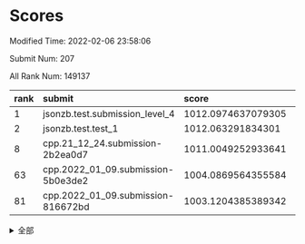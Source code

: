 # Scores

Modified Time: 2022-02-06 23:58:06

Submit Num: 207

All Rank Num: 149137

| rank |               submit               |       score        |       sigma        | pk_num |
| :--- | :--------------------------------- | :----------------- | :----------------- | :----- |
| 1    | jsonzb.test.submission_level_4     | 1012.0974637079305 | 0.7941957013106743 | 2882   |
| 2    | jsonzb.test.test_1                 | 1012.063291834301  | 0.7880403434328442 | 2882   |
| 8    | cpp.21_12_24.submission-2b2ea0d7   | 1011.0049252933641 | 0.7486938773452375 | 2887   |
| 63   | cpp.2022_01_09.submission-5b0e3de2 | 1004.0869564355584 | 0.7071419729059336 | 2883   |
| 81   | cpp.2022_01_09.submission-816672bd | 1003.1204385389342 | 0.7172044132230712 | 2884   |


<details>
<summary>全部</summary>

| rank |                 submit                 |       score        |       sigma        | pk_num |
| :--- | :------------------------------------- | :----------------- | :----------------- | :----- |
| 1    | jsonzb.test.submission_level_4         | 1012.0974637079305 | 0.7941957013106743 | 2882   |
| 2    | jsonzb.test.test_1                     | 1012.063291834301  | 0.7880403434328442 | 2882   |
| 3    | gobigger.level_3.submission_level_3_44 | 1011.6272367424671 | 0.7759728214347236 | 2881   |
| 4    | gobigger.level_3.submission_level_3_6  | 1011.4752604969992 | 0.7768710743628903 | 2884   |
| 5    | gobigger.level_3.submission_level_3_48 | 1011.2879007346108 | 0.7711545446339182 | 2878   |
| 6    | gobigger.level_3.submission_level_3_5  | 1011.2496648770035 | 0.7860695386572172 | 2879   |
| 7    | gobigger.level_3.submission_level_3_30 | 1011.1799868933056 | 0.7769828554245757 | 2879   |
| 8    | cpp.21_12_24.submission-2b2ea0d7       | 1011.0049252933641 | 0.7486938773452375 | 2887   |
| 9    | gobigger.level_3.submission_level_3_33 | 1010.9368973176415 | 0.7708194977511155 | 2886   |
| 10   | gobigger.level_3.submission_level_3_13 | 1010.9078847199125 | 0.7586600144786839 | 2882   |
| 11   | gobigger.level_3.submission_level_3_45 | 1010.7704422489263 | 0.7664628112533048 | 2879   |
| 12   | gobigger.level_3.submission_level_3_25 | 1010.6492903502914 | 0.7860390341930393 | 2886   |
| 13   | gobigger.level_3.submission_level_3_9  | 1010.5795152713811 | 0.742859015311662  | 2885   |
| 14   | gobigger.level_3.submission_level_3_22 | 1010.5409629940526 | 0.7622321766576267 | 2879   |
| 15   | gobigger.level_3.submission_level_3_39 | 1010.4053911885047 | 0.7643162124626193 | 2883   |
| 16   | gobigger.level_3.submission_level_3_35 | 1010.3993638613614 | 0.7767897324199734 | 2878   |
| 17   | gobigger.level_3.submission_level_3_3  | 1010.3077709741905 | 0.7806586637548252 | 2884   |
| 18   | gobigger.level_3.submission_level_3_31 | 1010.2951114591904 | 0.7531833868127747 | 2883   |
| 19   | gobigger.level_3.submission_level_3_19 | 1010.2884400898498 | 0.7462831600510668 | 2883   |
| 20   | gobigger.level_3.submission_level_3_42 | 1010.2794689305159 | 0.7487652055412911 | 2889   |
| 21   | gobigger.level_3.submission_level_3_23 | 1010.2727357303663 | 0.7574471746143295 | 2883   |
| 22   | gobigger.level_3.submission_level_3_7  | 1010.2548246502005 | 0.7622078058874853 | 2882   |
| 23   | gobigger.level_3.submission_level_3_12 | 1010.2523878540161 | 0.7516478324861935 | 2878   |
| 24   | gobigger.level_3.submission_level_3_29 | 1010.2187346147166 | 0.767741310370985  | 2880   |
| 25   | gobigger.level_3.submission_level_3_17 | 1010.1654379003103 | 0.7386078403406103 | 2885   |
| 26   | gobigger.level_3.submission_level_3_38 | 1010.1041684323194 | 0.7665749720899858 | 2878   |
| 27   | gobigger.level_3.submission_level_3_21 | 1010.0915818979797 | 0.7817341072030701 | 2881   |
| 28   | gobigger.level_3.submission_level_3_8  | 1010.0675466695939 | 0.7577873961156506 | 2885   |
| 29   | gobigger.level_3.submission_level_3_4  | 1009.9893364372963 | 0.7343997411627419 | 2879   |
| 30   | gobigger.level_3.submission_level_3_40 | 1009.8946298516515 | 0.7492731681577335 | 2882   |
| 31   | gobigger.level_3.submission_level_3_2  | 1009.8008681189209 | 0.7313440226882211 | 2883   |
| 32   | gobigger.level_3.submission_level_3_46 | 1009.722200376377  | 0.7509586600972723 | 2881   |
| 33   | gobigger.level_3.submission_level_3_37 | 1009.7069306755143 | 0.7533439969708897 | 2884   |
| 34   | gobigger.level_3.submission_level_3_16 | 1009.7021438669851 | 0.7403421273392059 | 2880   |
| 35   | gobigger.level_3.submission_level_3_41 | 1009.6170802927946 | 0.7603707365382668 | 2884   |
| 36   | gobigger.level_3.submission_level_3_49 | 1009.5498663584486 | 0.7551335862658785 | 2881   |
| 37   | gobigger.level_3.submission_level_3_34 | 1009.517141575225  | 0.7517950226822167 | 2885   |
| 38   | gobigger.level_3.submission_level_3_24 | 1009.5167012231923 | 0.7655214877689397 | 2882   |
| 39   | gobigger.level_3.submission_level_3_18 | 1009.4694831972155 | 0.7406769398201065 | 2883   |
| 40   | gobigger.level_3.submission_level_3_28 | 1009.4669713227466 | 0.7567556073034087 | 2881   |
| 41   | gobigger.level_3.submission_level_3_43 | 1009.4483987522365 | 0.7617750294229061 | 2885   |
| 42   | gobigger.level_3.submission_level_3_15 | 1009.3425891930369 | 0.7421580939959416 | 2880   |
| 43   | gobigger.level_3.submission_level_3_32 | 1009.3270257151256 | 0.749862305920619  | 2881   |
| 44   | gobigger.level_3.submission_level_3_36 | 1009.3183139022968 | 0.7526764048176752 | 2886   |
| 45   | gobigger.level_3.submission_level_3_47 | 1009.0452017919996 | 0.7350534035050319 | 2884   |
| 46   | gobigger.level_3.submission_level_3_27 | 1008.9052316905347 | 0.7354002694664721 | 2881   |
| 47   | gobigger.level_3.submission_level_3_14 | 1008.862887454724  | 0.7417910888009112 | 2880   |
| 48   | gobigger.level_3.submission_level_3_0  | 1008.8276374683446 | 0.7560550573634095 | 2884   |
| 49   | gobigger.level_3.submission_level_3_10 | 1008.7404316220748 | 0.7243549564206629 | 2880   |
| 50   | gobigger.level_3.submission_level_3_1  | 1008.6438114829376 | 0.7432293997010616 | 2883   |
| 51   | gobigger.level_3.submission_level_3_26 | 1008.5597367293171 | 0.7257123755652249 | 2884   |
| 52   | gobigger.level_3.submission_level_3_20 | 1008.4436193684027 | 0.743661188614489  | 2880   |
| 53   | gobigger.level_3.submission_level_3_11 | 1008.423392468953  | 0.7478551114123368 | 2882   |
| 54   | gobigger.level_1.submission_level_1_39 | 1005.5101821844238 | 0.7293301195969355 | 2881   |
| 55   | gobigger.level_1.submission_level_1_33 | 1004.770954409303  | 0.721890730268814  | 2885   |
| 56   | gobigger.level_1.submission_level_1_32 | 1004.7278457415235 | 0.7222710962595501 | 2884   |
| 57   | gobigger.level_1.submission_level_1_1  | 1004.7203257297523 | 0.7393754430546904 | 2880   |
| 58   | gobigger.level_1.submission_level_1_21 | 1004.5373455674868 | 0.7261781427025406 | 2880   |
| 59   | gobigger.level_1.submission_level_1_25 | 1004.289635515201  | 0.7253912460008713 | 2883   |
| 60   | gobigger.level_1.submission_level_1_49 | 1004.2059530866127 | 0.7127025235835525 | 2890   |
| 61   | gobigger.level_1.submission_level_1_23 | 1004.1583463867397 | 0.7229849465862401 | 2886   |
| 62   | gobigger.level_1.submission_level_1_42 | 1004.1098233302713 | 0.7236093018942563 | 2879   |
| 63   | cpp.2022_01_09.submission-5b0e3de2     | 1004.0869564355584 | 0.7071419729059336 | 2883   |
| 64   | gobigger.level_1.submission_level_1_34 | 1003.9697812764842 | 0.715633769662472  | 2882   |
| 65   | gobigger.level_1.submission_level_1_44 | 1003.8990593880472 | 0.7149418722624896 | 2882   |
| 66   | gobigger.level_1.submission_level_1_41 | 1003.8840248375577 | 0.7151015420090281 | 2885   |
| 67   | gobigger.level_1.submission_level_1_8  | 1003.859830243408  | 0.721431470848391  | 2882   |
| 68   | gobigger.level_1.submission_level_1_28 | 1003.8565516350219 | 0.7082259797496753 | 2881   |
| 69   | gobigger.level_1.submission_level_1_9  | 1003.8468151250377 | 0.7184259981642767 | 2876   |
| 70   | gobigger.level_1.submission_level_1_14 | 1003.8270587762843 | 0.7121434432044677 | 2878   |
| 71   | gobigger.level_1.submission_level_1_47 | 1003.7901907894186 | 0.7195216968411028 | 2879   |
| 72   | gobigger.level_1.submission_level_1_30 | 1003.759198844427  | 0.7105156112622097 | 2882   |
| 73   | gobigger.level_1.submission_level_1_31 | 1003.696427522522  | 0.7187277893257922 | 2878   |
| 74   | gobigger.level_1.submission_level_1_22 | 1003.5137901918713 | 0.7077786130446397 | 2884   |
| 75   | gobigger.level_1.submission_level_1_10 | 1003.4687707654439 | 0.7176072342676414 | 2878   |
| 76   | gobigger.level_1.submission_level_1_15 | 1003.4331670265077 | 0.720785683539867  | 2882   |
| 77   | gobigger.level_1.submission_level_1_35 | 1003.4250984875633 | 0.7178068658815873 | 2882   |
| 78   | gobigger.level_1.submission_level_1_43 | 1003.3419720237597 | 0.713254803824537  | 2880   |
| 79   | gobigger.level_1.submission_level_1_20 | 1003.2790272244814 | 0.7150880611863824 | 2880   |
| 80   | gobigger.level_1.submission_level_1_18 | 1003.1987075206333 | 0.72583904734554   | 2882   |
| 81   | cpp.2022_01_09.submission-816672bd     | 1003.1204385389342 | 0.7172044132230712 | 2884   |
| 82   | gobigger.level_1.submission_level_1_24 | 1003.0918644004291 | 0.7181674281320033 | 2884   |
| 83   | gobigger.level_1.submission_level_1_37 | 1003.0795580104884 | 0.7046899146501912 | 2883   |
| 84   | gobigger.level_1.submission_level_1_2  | 1003.0601297273556 | 0.7075600372570678 | 2879   |
| 85   | gobigger.level_1.submission_level_1_3  | 1003.0200235724087 | 0.7120232839796061 | 2884   |
| 86   | gobigger.level_1.submission_level_1_11 | 1002.9823416525031 | 0.7189210663981193 | 2884   |
| 87   | gobigger.level_1.submission_level_1_29 | 1002.9604323706395 | 0.7184406349274787 | 2883   |
| 88   | gobigger.level_1.submission_level_1_46 | 1002.8928282173723 | 0.7183100941020087 | 2881   |
| 89   | gobigger.level_1.submission_level_1_17 | 1002.8229296842964 | 0.716073241629441  | 2882   |
| 90   | gobigger.level_1.submission_level_1_7  | 1002.8066765017304 | 0.7139231679173645 | 2880   |
| 91   | gobigger.level_1.submission_level_1_16 | 1002.8051643860073 | 0.7110033025235885 | 2883   |
| 92   | gobigger.level_1.submission_level_1_12 | 1002.8039235469508 | 0.7125321890297943 | 2879   |
| 93   | gobigger.level_1.submission_level_1_40 | 1002.7532039964733 | 0.7115156274742533 | 2878   |
| 94   | gobigger.level_1.submission_level_1_26 | 1002.6978515929534 | 0.7240241749834233 | 2880   |
| 95   | gobigger.level_1.submission_level_1_27 | 1002.6392036629129 | 0.720945497634163  | 2881   |
| 96   | gobigger.level_1.submission_level_1_48 | 1002.5996059657576 | 0.7140600960661827 | 2879   |
| 97   | gobigger.level_1.submission_level_1_13 | 1002.3135278898754 | 0.7054980228326356 | 2886   |
| 98   | gobigger.level_1.submission_level_1_36 | 1002.2223928223274 | 0.715955263462996  | 2880   |
| 99   | gobigger.level_1.submission_level_1_45 | 1002.2176480250688 | 0.7085790458588208 | 2881   |
| 100  | gobigger.level_1.submission_level_1_38 | 1002.0766323538475 | 0.7116170900237917 | 2885   |
| 101  | gobigger.level_1.submission_level_1_19 | 1002.0417512263193 | 0.7132751240448482 | 2882   |
| 102  | gobigger.level_1.submission_level_1_0  | 1002.0328680521748 | 0.7195006222654466 | 2881   |
| 103  | gobigger.level_1.submission_level_1_5  | 1002.0138538218537 | 0.7211558924860676 | 2875   |
| 104  | gobigger.level_1.submission_level_1_6  | 1001.7811655826634 | 0.7076246124433953 | 2883   |
| 105  | gobigger.level_1.submission_level_1_4  | 1001.7595804926568 | 0.7131614602783866 | 2881   |
| 106  | gobigger.random.submission_random_6    | 997.8127144609413  | 0.7057010925693386 | 2880   |
| 107  | gobigger.random.submission_random_32   | 997.6152869236823  | 0.7204601523326927 | 2884   |
| 108  | gobigger.random.submission_random_25   | 997.4922178202938  | 0.6917989770805939 | 2888   |
| 109  | gobigger.random.submission_random_27   | 997.097017478477   | 0.7044256373109652 | 2886   |
| 110  | gobigger.random.submission_random_16   | 997.0161583198928  | 0.7106259501787393 | 2878   |
| 111  | gobigger.random.submission_random_31   | 996.875382552175   | 0.7202250358909621 | 2885   |
| 112  | gobigger.random.submission_random_12   | 996.6929521303432  | 0.7143249468838652 | 2882   |
| 113  | gobigger.random.submission_random_8    | 996.6507020567554  | 0.7044905723252834 | 2880   |
| 114  | gobigger.random.submission_random_28   | 996.3486216920325  | 0.719522801545947  | 2880   |
| 115  | gobigger.random.submission_random_13   | 996.3192853912503  | 0.7043822495630587 | 2880   |
| 116  | gobigger.random.submission_random_19   | 996.2996220835196  | 0.6943909716136495 | 2888   |
| 117  | gobigger.random.submission_random_48   | 996.2848723018519  | 0.7079981928757363 | 2884   |
| 118  | gobigger.random.submission_random_46   | 996.2604356333235  | 0.7181750356904159 | 2880   |
| 119  | gobigger.random.submission_random_1    | 996.23061402122    | 0.6991684350146987 | 2882   |
| 120  | gobigger.random.submission_random_22   | 996.2264476495506  | 0.7152340428467785 | 2886   |
| 121  | gobigger.random.submission_random_18   | 996.2249580822943  | 0.7140564666209193 | 2885   |
| 122  | gobigger.random.submission_random_24   | 996.2156857230519  | 0.7040001297943664 | 2887   |
| 123  | gobigger.random.submission_random_37   | 996.1518858555455  | 0.7098711899232587 | 2879   |
| 124  | gobigger.random.submission_random_0    | 996.1131126394932  | 0.7027604834427373 | 2874   |
| 125  | gobigger.random.submission_random_44   | 996.0980003883055  | 0.7122919475955755 | 2877   |
| 126  | gobigger.random.submission_random_23   | 996.0817354387308  | 0.7109951181422624 | 2878   |
| 127  | gobigger.random.submission_random_47   | 996.0740544891207  | 0.6984106112357643 | 2886   |
| 128  | gobigger.random.submission_random_20   | 996.031379197063   | 0.7143715722822864 | 2879   |
| 129  | gobigger.random.submission_random_21   | 996.0100244997831  | 0.7025760809220417 | 2878   |
| 130  | gobigger.random.submission_random_42   | 995.9944915684177  | 0.7060093445613704 | 2882   |
| 131  | gobigger.random.submission_random_38   | 995.9927288877399  | 0.7211337887238073 | 2884   |
| 132  | gobigger.random.submission_random_30   | 995.9490823287861  | 0.714957880391597  | 2888   |
| 133  | gobigger.random.submission_random_14   | 995.9162745940713  | 0.7071416516509165 | 2881   |
| 134  | gobigger.random.submission_random_40   | 995.8737333526562  | 0.7187525949751035 | 2884   |
| 135  | gobigger.random.submission_random_45   | 995.8654352809623  | 0.7098815670791792 | 2878   |
| 136  | gobigger.random.submission_random_11   | 995.8651404963854  | 0.7149134369608964 | 2880   |
| 137  | gobigger.random.submission_random_41   | 995.836169294256   | 0.7180566596624852 | 2877   |
| 138  | gobigger.random.submission_random_2    | 995.8305055175845  | 0.7102250950724927 | 2880   |
| 139  | gobigger.random.submission_random_9    | 995.7764713953881  | 0.7151160529606954 | 2877   |
| 140  | gobigger.random.submission_random_39   | 995.7358450830487  | 0.7173545579334818 | 2877   |
| 141  | gobigger.random.submission_random_33   | 995.7215025081803  | 0.7286237766300292 | 2886   |
| 142  | gobigger.random.submission_random_35   | 995.7027553469924  | 0.7008468684544849 | 2879   |
| 143  | gobigger.random.submission_random_17   | 995.6955690587838  | 0.7087642041247714 | 2873   |
| 144  | gobigger.random.submission_random_43   | 995.6859765740529  | 0.7120449874571063 | 2881   |
| 145  | gobigger.random.submission_random_4    | 995.5289053829202  | 0.7198279341408702 | 2879   |
| 146  | gobigger.random.submission_random_36   | 995.4739171897803  | 0.7032900791455542 | 2885   |
| 147  | gobigger.random.submission_random_7    | 995.3340809742419  | 0.7034606115713944 | 2886   |
| 148  | gobigger.random.submission_random_49   | 995.2261977475562  | 0.7114802568717614 | 2887   |
| 149  | gobigger.random.submission_random_3    | 995.212714886886   | 0.7195106491596027 | 2887   |
| 150  | gobigger.random.submission_random_26   | 994.9521246725495  | 0.7196699429116824 | 2882   |
| 151  | gobigger.random.submission_random_34   | 994.7657130211663  | 0.7282010746552233 | 2881   |
| 152  | gobigger.random.submission_random_29   | 994.5433846880632  | 0.7108866263066795 | 2882   |
| 153  | gobigger.level_2.submission_level_2_19 | 994.4953089494943  | 0.746245324520838  | 2882   |
| 154  | gobigger.random.submission_random_15   | 994.4078889792253  | 0.7182970839547164 | 2877   |
| 155  | gobigger.level_2.submission_level_2_37 | 994.3742721737831  | 0.7189859269537267 | 2885   |
| 156  | gobigger.level_2.submission_level_2_42 | 994.3345017479108  | 0.7208410030933979 | 2883   |
| 157  | gobigger.level_2.submission_level_2_49 | 994.07270090251    | 0.7431703177252591 | 2884   |
| 158  | gobigger.random.submission_random_5    | 994.0550272249673  | 0.7078278413677142 | 2879   |
| 159  | gobigger.level_2.submission_level_2_41 | 993.978520669057   | 0.7320825728216859 | 2877   |
| 160  | gobigger.level_2.submission_level_2_25 | 993.8843872379857  | 0.7343328649004601 | 2881   |
| 161  | gobigger.random.submission_random_10   | 993.7740389858061  | 0.7213746450715233 | 2884   |
| 162  | gobigger.level_2.submission_level_2_9  | 993.4526063971427  | 0.7281173341249499 | 2881   |
| 163  | gobigger.level_2.submission_level_2_39 | 993.3818391464557  | 0.7615531841025714 | 2879   |
| 164  | gobigger.level_2.submission_level_2_16 | 993.2968861828136  | 0.7343712246948773 | 2874   |
| 165  | gobigger.level_2.submission_level_2_21 | 993.2959296936912  | 0.7443488405806128 | 2880   |
| 166  | gobigger.level_2.submission_level_2_44 | 993.0643781148631  | 0.7351903033310854 | 2881   |
| 167  | gobigger.level_2.submission_level_2_33 | 992.9767275121837  | 0.7261237215586289 | 2880   |
| 168  | gobigger.level_2.submission_level_2_38 | 992.9725426714984  | 0.7456203834593651 | 2884   |
| 169  | gobigger.level_2.submission_level_2_13 | 992.8210636841214  | 0.7467195420040368 | 2880   |
| 170  | gobigger.level_2.submission_level_2_1  | 992.7802300131957  | 0.7390986470577192 | 2887   |
| 171  | gobigger.level_2.submission_level_2_18 | 992.7386184018778  | 0.7392479588731116 | 2880   |
| 172  | gobigger.level_2.submission_level_2_4  | 992.596151180793   | 0.7420243058814637 | 2878   |
| 173  | gobigger.level_2.submission_level_2_0  | 992.5303521397298  | 0.723100201266562  | 2883   |
| 174  | gobigger.level_2.submission_level_2_31 | 992.3977457278029  | 0.7386264473576634 | 2881   |
| 175  | gobigger.level_2.submission_level_2_47 | 992.3049202097833  | 0.7388600259096049 | 2884   |
| 176  | gobigger.level_2.submission_level_2_23 | 992.3016264157665  | 0.7333081742919594 | 2879   |
| 177  | gobigger.level_2.submission_level_2_36 | 992.2514216888962  | 0.7408329419189822 | 2880   |
| 178  | gobigger.level_2.submission_level_2_48 | 992.1955327492199  | 0.7353761474784866 | 2884   |
| 179  | gobigger.level_2.submission_level_2_24 | 992.1598345199471  | 0.7449431209401505 | 2879   |
| 180  | gobigger.level_2.submission_level_2_17 | 992.1339270158282  | 0.7714295517466078 | 2882   |
| 181  | gobigger.level_2.submission_level_2_26 | 992.127710936133   | 0.7435534084770008 | 2886   |
| 182  | gobigger.level_2.submission_level_2_40 | 991.9536759135106  | 0.7373980661744637 | 2888   |
| 183  | gobigger.level_2.submission_level_2_10 | 991.8787290839599  | 0.7619485516520179 | 2881   |
| 184  | gobigger.level_2.submission_level_2_12 | 991.806324426476   | 0.7404091736896333 | 2888   |
| 185  | gobigger.level_2.submission_level_2_28 | 991.775947559015   | 0.7574478091397521 | 2881   |
| 186  | gobigger.level_2.submission_level_2_7  | 991.7388838035882  | 0.7525159920891967 | 2891   |
| 187  | gobigger.level_2.submission_level_2_6  | 991.6547703742976  | 0.7466322130974485 | 2879   |
| 188  | gobigger.level_2.submission_level_2_14 | 991.6302624100009  | 0.7467938690551942 | 2884   |
| 189  | gobigger.level_2.submission_level_2_43 | 991.5090655364321  | 0.7465557986443672 | 2879   |
| 190  | gobigger.level_2.submission_level_2_46 | 991.5041202129322  | 0.7545226365648553 | 2879   |
| 191  | gobigger.level_2.submission_level_2_45 | 991.3812185995082  | 0.7636575164751404 | 2878   |
| 192  | gobigger.level_2.submission_level_2_34 | 991.2680129778003  | 0.7503054116491862 | 2884   |
| 193  | gobigger.level_2.submission_level_2_11 | 991.2129836459625  | 0.7445674875218864 | 2885   |
| 194  | gobigger.level_2.submission_level_2_29 | 991.1292836469486  | 0.7512766393561024 | 2885   |
| 195  | gobigger.level_2.submission_level_2_20 | 991.1021648238866  | 0.7588863208215376 | 2879   |
| 196  | gobigger.level_2.submission_level_2_30 | 991.0649136756986  | 0.7518814934889606 | 2882   |
| 197  | gobigger.level_2.submission_level_2_27 | 991.060953319428   | 0.7512944521707008 | 2886   |
| 198  | gobigger.level_2.submission_level_2_5  | 991.0077542589661  | 0.7529548266687137 | 2880   |
| 199  | gobigger.level_2.submission_level_2_35 | 990.9861713390094  | 0.7648008955664436 | 2885   |
| 200  | gobigger.level_2.submission_level_2_3  | 990.8313292751803  | 0.7746673317167991 | 2884   |
| 201  | gobigger.level_2.submission_level_2_8  | 990.3852226125451  | 0.7854975406723975 | 2880   |
| 202  | gobigger.level_2.submission_level_2_2  | 990.3791126355965  | 0.7484319244464737 | 2886   |
| 203  | gobigger.level_2.submission_level_2_32 | 990.1535283011177  | 0.765219015321799  | 2881   |
| 204  | gobigger.level_2.submission_level_2_15 | 990.0119232544322  | 0.7660581670275518 | 2884   |
| 205  | gobigger.level_2.submission_level_2_22 | 989.7544849671862  | 0.7641115166067943 | 2884   |
| 206  | gobigger.none.submission_none_0        | 975.1695682727138  | 1.517062742066301  | 2877   |
| 207  | gobigger.none.submission_none_1        | 974.3440512158725  | 1.660552428824317  | 2887   |

</details>